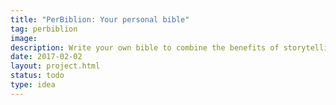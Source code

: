 ```yaml
---
title: "PerBiblion: Your personal bible"
tag: perbiblion
image: 
description: Write your own bible to combine the benefits of storytelling your life and passing on your history and beliefs to your offspring.
date: 2017-02-02
layout: project.html
status: todo
type: idea
---
```




